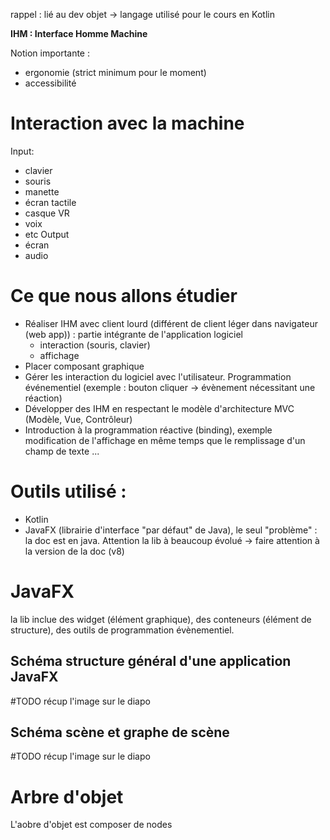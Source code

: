 rappel : lié au dev objet -> langage utilisé pour le cours en Kotlin

**IHM : Interface Homme Machine**

Notion importante :
- ergonomie (strict minimum pour le moment)
- accessibilité
# Interaction avec la machine
Input: 
- clavier
- souris
- manette
- écran tactile
- casque VR
- voix
- etc
Output
- écran
- audio
# Ce que nous allons étudier
- Réaliser IHM avec client lourd (différent de client léger dans navigateur (web app)) : partie intégrante de l'application logiciel
	- interaction (souris, clavier)
	- affichage
- Placer composant graphique
- Gérer les interaction du logiciel avec l'utilisateur. Programmation événementiel (exemple : bouton cliquer -> évènement nécessitant une réaction)
- Développer des IHM en respectant le modèle d'architecture MVC (Modèle, Vue, Contrôleur)
- Introduction à la programmation réactive (binding), exemple modification de l'affichage en même temps que le remplissage d'un champ de texte ...
# Outils utilisé :
- Kotlin
- JavaFX (librairie d'interface "par défaut" de Java), le seul "problème" : la doc est en java. Attention la lib à beaucoup évolué -> faire attention à la version de la doc (v8)
# JavaFX
la lib inclue des widget (élément graphique), des conteneurs (élément de structure), des outils de programmation évènementiel.
## Schéma structure général d'une application JavaFX
#TODO récup l'image sur le diapo
## Schéma scène et graphe de scène
#TODO récup l'image sur le diapo
# Arbre d'objet
L'aobre d'objet est composer de nodes